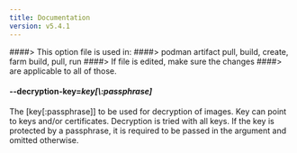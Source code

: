 ```yaml
---
title: Documentation
version: v5.4.1
---
```


####> This option file is used in:
####>   podman artifact pull, build, create, farm build, pull, run
####> If file is edited, make sure the changes
####> are applicable to all of those.
#### **--decryption-key**=*key[\\:passphrase]*

The [key[:passphrase]] to be used for decryption of images. Key can point to keys and/or certificates. Decryption is tried with all keys. If the key is protected by a passphrase, it is required to be passed in the argument and omitted otherwise.
